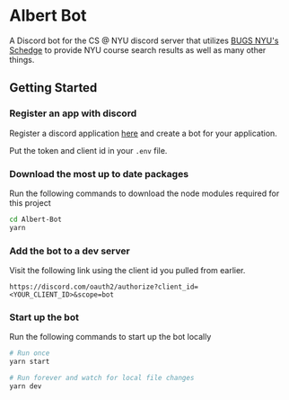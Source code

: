 # Albert Bot

A Discord bot for the CS @ NYU discord server that utilizes [BUGS NYU's Schedge](https://github.com/BUGS-NYU/schedge) to provide NYU course search results as well as many other things.

## Getting Started

### Register an app with discord

Register a discord application [here](https://discord.com/developers/applications) and create a bot for your application.

Put the token and client id in your `.env` file.

### Download the most up to date packages

Run the following commands to download the node modules required for this project

```sh
cd Albert-Bot
yarn
```

### Add the bot to a dev server

Visit the following link using the client id you pulled from earlier.

`https://discord.com/oauth2/authorize?client_id=<YOUR_CLIENT_ID>&scope=bot`

### Start up the bot

Run the following commands to start up the bot locally

```sh
# Run once
yarn start

# Run forever and watch for local file changes
yarn dev
```
